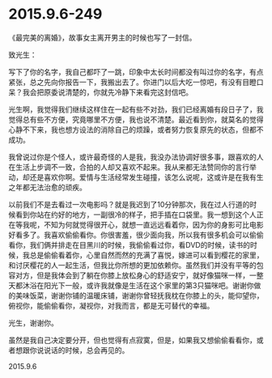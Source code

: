 2015.9.6-249
=============
《最完美的离婚》，故事女主离开男主的时候也写了一封信。

致光生：   

写下了你的名字，我自己都吓了一跳，印象中太长时间都没有叫过你的名字，有点紧张，总之先向你报告一下，我搬出去了。你进门以后大吃一惊吧，有没有目瞪口呆？我会把原委说清楚的，你就先冷静下来看完这封信吧。 

光生啊，我觉得我们继续这样住在一起有些不对劲，我们已经离婚有段日子了，我觉得总有些不方便，究竟哪里不方便，我也说不清楚。最近看到你，就莫名的觉得心静不下来，我也想方设法的消除自己的烦躁，或者努力恢复原先的状态，但都不成功。 

我曾说过你是个怪人，或许最奇怪的人是我，我没办法协调好很多事，跟喜欢的人在生活上步调不一致，合拍的人却又喜欢不起来。我从来都无法赞同你的言行举动，却还是喜欢你啊。爱情与生活经常发生碰撞，该怎么说呢，这或许是在我有生之年都无法治愈的顽疾。 

以前我们不是去看过一次电影吗？就是我迟到了10分钟那次，我在过人行道的时候看到你站在约好的地方，一副很冷的样子，把手插在口袋里。我一想到这个人正在等我呢，不知为何就觉得很开心，就想一直远远看着你，因为你的身影可比电影好看多了。我喜欢偷偷看你。你很害羞，很少面向我，所以我有很多机会可以偷偷看你，我们俩并排走在目黑川的时候，我偷偷看过你，看DVD的时候，读书的时候，我总是偷偷看着你，心里自然而然的充满了喜悦，嫁进可以看到樱花的家里，和讨厌樱花的人一起生活，但我比你所想的更加依赖你。虽然我们并没有平等的包容对方，但是我体会到了躺在你膝上放松身心的舒适安宁，就好像猫咪一样，一整天都沐浴在阳光下一般，或许我就像是生活在这个家里的第3只猫咪吧。谢谢你做的美味饭菜，谢谢你铺的温暖床铺，谢谢你曾轻抚我枕在你膝上的头，能仰望你，俯视你，能偷偷看你，凝视你，对我而言，都是无可替代的幸福。 

光生，谢谢你。 

虽然是我自己决定要分开，但也觉得有点寂寞，但是，如果我又想偷偷看看你，或者想跟你说说话的时候，总会再见的。 

2015.9.6